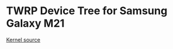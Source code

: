 # TWRP Device Tree for Samsung Galaxy M21

[Kernel source](https://github.com/hendramanu/android_kernel_samsung_m21)
